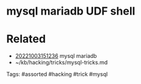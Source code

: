 # mysql mariadb UDF shell

# Related
- [20221003151236](/zet/20221003151236/README.md) mysql mariadb
- ~/kb/hacking/tricks/mysql-tricks.md

Tags:
    #assorted #hacking #trick #mysql
